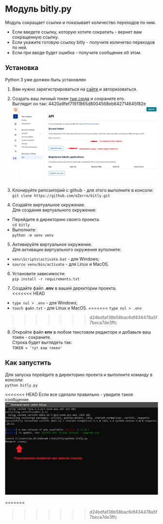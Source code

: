 # Модуль bitly.py
Модуль сокращает ссылки и показывает количество переходов по ним.  
- Если введете ссылку, которую хотите сократить - вернет вам сокращенную ссылку.
- Если укажите готовую ссылку bitly - получите количетво переходов по ней.
- Если при вводе будет ошибка - получите сообщение об этом.

## Установка
Python 3 уже должен быть установлен
1. Вам нужно зарегистрироваться на [сайте](https://bitly.com/) и авторизоваться.

2. Создать ваш личный токен [тык сюда](https://app.bitly.com/settings/api/) и сохраните его.  
Выглядит он так: 4420a9fef71911865d8004568eb642714645f82e  
![](https://github.com/oZerro/bitly/blob/main/img/qwe.jpg?raw=true)

3. Клонируйте репозиторий с github - для этого выполните в консоли:  
`git clone https://github.com/oZerro/bitly.git`

4. Создайте виртуальное окружение.  
Для создания виртуального окружения:  
- Перейдите в директорию своего проекта.  
`cd bitly` 
- Выполните:  
`python -m venv venv`

5. Активируйте виртуальное окружение.  
Для активации виртуального окружения вуполните:  
- `venv\Scripts\activate.bat` - для Windows;
- `source venv/bin/activate` - для Linux и MacOS.

6. Установите зависимости:  
 `pip install -r requirements.txt`  

7. Создайте файл **.env** в вашей деректории проекта.  
<<<<<<< HEAD
- `type nul > .env` - для Windows;
- `touch файл.txt` - для Linux и MacOS.
=======
`type nul > .env`
>>>>>>> d24bdfaf38b58bac6df434478a5f7beca7de3ffc

8. Откройте файл **env** в любом текстовом редакторе и добавьте ваш токен - сохраните.  
Строка будет выглядеть так:  
`TOKEN = 'тут ваш токен'`

## Как запустить
Для запуска перейдите в директорию проекта и выполните команду в консоли:    
`python bitly.py`  

<<<<<<< HEAD
Если все сделали правильно - увидите такое сообщение.
![](https://github.com/oZerro/bitly/blob/main/img/23.jpg?raw=true)

=======
>>>>>>> d24bdfaf38b58bac6df434478a5f7beca7de3ffc



